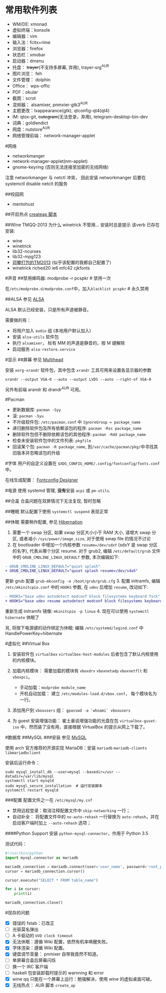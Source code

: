 # 常用软件列表
* WM/DE: xmonad
* 虚拟终端：konsole
* 编辑器：vim
* 输入法：fcitx+rime
* 浏览器：firefox
* 状态栏：xmobar
* 启动器：dmenu
* 托盘： ~~trayer~~(不支持多屏幕, 弃用), trayer-srg<sup>AUR</sup>
* 图片浏览： feh
* 文件管理： dolphin
* Office： wps-offic
* PDF：okular
* 截图：scrot
* 混频器： alsamixer, pnmxier-gtk3<sup>AUR</sup>
* 主题更改：lxappearance(gtk), qtconfig-qt4(qt4)
* IM: qtox-git, ~~cutegram~~(无法登录，弃用), telegram-desktop-bin-dev
* 词典：goldlendict
* 网盘：nutstore<sup>AUR</sup>
* 网络管理前端： network-manager-applet

#网络
* networkmanger 
* network-manager-applet(nm-applet)
* gnome-keyring (否则无法连接至加密的无线网络)

注意 networkmanger 与 netctl 冲突， 因此安装 networkmanger 后要在 systemctl disable netclt 的服务

##校园网
* mentohust

##开启热点
[createap 脚本](https://wiki.archlinux.org/index.php/Software_access_point)

##Wine TMQQ-2013
为什么 winetrick 不管用... 安装时总是提示 该verb 已存在  
安装:
* wine
* winetrick
* lib32-ncurses
* lib32-mpg123
* [邓攀打包的TM2013](http://www.zhihu.com/question/23770274/answer/45703773)
  (似乎该配置的我都自己配置了)
* winetrick riched20 ie6 mfc42 cjkfonts

#声音
##禁用蜂鸣器: 
    modprobe -r pcspkr # 禁用一次

在`/etc/modprobe.d/modprobe.conf`中，加入`blacklist pcspkr` # 永久禁用

##ALSA
参见 [ALSA](https://wiki.archlinux.org/index.php/Advanced_Linux_Sound_Architecture)

ALSA 默认已经安装，只是所有声道被静音。

需要做的有：
* 将用户加入 `audio` 组 (本地用户默认加入)
* 安装 `alsa-utils` 软件包
* 执行 `alsamixer`， 标有 MM 的声道是静音的，按 M 键解除 
* 启动服务 `alsa-restore.service`

#显示
##屏幕
参见 [Multihead](https://wiki.archlinux.org/index.php/Multihead)

安装 `xorg-xrandr` 软件包，其中包含 `xrandr` 工具可用来设置各显示器的参数

```shell
xrandr --output VGA-0 --auto --output LVDS --auto --right-of VGA-0
```

另外有前端 arandr 和 drandr<sup>AUR</sup> 可用。

#Pacman
* 更新数据库: `pacman -Syy`
* 滚: `pacman -Syu`
* 不升级软件包: `/etc/pacman.conf` 中 `IgnoreGroup = package_name`
* 递归删除软件包及所有依赖该包的程序: `pacman -Rsc package_name`
* 删除软件包但不删除依赖该包的其他程序: `pacman -Rdd package_name`
* 检查未安装软件包中的文件列表: `pkgfile`
* 回滚某个包: `pacman -R package_name`, 到`/var/cache/pacman/pkg/`中寻找其旧版本并忽略该包的升级

#字体
用户的自定义设置在 `$XDG_CONFIG_HOME/.config/fontconfig/fonts.conf` 中。

在线生成配置： [Fontconfig Designer](http://wenq.org/cloud/fcdesigner_local.html#`)

#电源
使用 systemd 管理, **没有**安装 `acpi` 或 `pm-utils`.

##合盖
合盖问题在双屏情况下无法复现, 暂时忽略

##睡眠
默认配置下使用 `systemctl suspend` 表现正常

##休眠
需要稍作配置, 参见 [Hibernation](https://wiki.archlinux.org/index.php/Power_management/Suspend_and_hibernate#Hibernation)

1. 需要一个 swap 分区, 如果 swap 分区大小小于 RAM 大小, 请增大 swap 分区, 或者减小  `/sys/power/image_size`, 对于使用 swap file 的情况不讨论
2. 在 bootloader 中增加一个内核参数 `resume=/dev/sdxY` (sdxY 是 swap 分区的名字), 代表从哪个分区 resume. 对于 grub2, 编辑 `/etc/default/grub` 文件中的 `GRUB_CMDLINE_LINUX_DEFAULT` 参数, 本次编辑如下:

```patch
- GRUB_CMDLINE_LINUX_DEFAULT="quiet splash"
+ GRUB_CMDLINE_LINUX_DEFAULT="quiet splash resume=/dev/sda5"
```

更新 grub 配置 `grub-mkconfig -o /boot/grub/grub.cfg`
3. 配置 initramfs, 编辑 `/etc/mkinitcpio.conf` 中的 `HOOKS` 参数, 在 `udev` 后增加 `resume`, 改动如下:

```patch
- HOOKS="base udev autodetect modconf block filesystems keyboard fsck"
+ HOOKS="base udev resume autodetect modconf block filesystems keyboard fsck"
```

重新生成 initramfs 镜像: `mkinitcpio -p linux`
4. 现在可以使用 `systemctl hibernate` 休眠了

另, 将按下电源键的动作绑定为休眠: 编辑 `/etc/systemd/logind.conf` 中 HandlePowerKey=hibernate 

#虚拟化
##Virtual Box
1. 安装软件包 `virtualbox` `virtualbox-host-modules` 后者包含了默认内核使用的内核模块。
2. 加载内核模块： 需要加载的模块有 `vboxdrv` `vboxnetadp` `vboxnetflt` 和 `vboxpci`。
    * 手动加载：`modprobe module_name`
    * 开机自动加载： 建立 `/etc/modules-load.d/vbox.conf`， 每个模块名为一行。

3. 添加用户到 `vboxusers` 组： ``gpasswd -a `whoami` vboxusers``
4. 为 guest 安装增强功能： 崔土豪说增强功能的光盘在包 `virtualbox-guset-iso` 中，然而装了没有用，直接根据 VirtualBox 的提示从网上下载了。

#数据库
##MySQL
###安装
参见 [MySQL](https://wiki.archlinux.org/index.php/MySQL_(%E7%AE%80%E4%BD%93%E4%B8%AD%E6%96%87))

使用 arch 官方推荐的开源实现 MariaDB：安装 `mariadb` `mariadb-clients` `libmariadbclient`

安装后运行命令：

```shell
sudo mysql_install_db --user=mysql --basedir=/usr --datadir=/var/lib/mysql
systemctl start mysqld
sudo mysql_secure_installation  # 运行安装脚本
systemctl restart mysqld
```

###配置
配置文件之一在 `/etc/mysql/my.cnf`

* 禁用远程登录：取消注释配置文件中 `skip-networking` 一行；
* 自动补全： 将配置文件中的 `no-auto-rehash` 一行替换为 `auto-rehash`，并在启动客户端时加上 `--auto-rehash` 选项；

####Python Support
安装 `python-mysql-connector`，作用于 Python 3.5

测试代码：

```python
#!/usr/bin/python
import mysql.connector as mariadb

mariadb_connection = mariadb.connect(user='user_name', password='root_psw', database='db_name')
cursor = mariadb_connection.cursor()

cursor.execute("SELECT * FROM table_name")

for i in cursor:
    print(i)

mariadb_connection.close()
```

#现存的问题
- [x] 错误的 fstab：已改正
- [ ] 光驱莫名弹出
- [ ] A 卡驱动的 `UVD clock timeout`
- [x] 无法休眠：遵循 Wiki 配置，依然有机率唤醒失败。
- [x] 字体渲染：遵循 Wiki 配置。
- [x] 键盘调节音量： pnmixer 自带我竟然不知道。
- [ ] 单屏幕合盖后屏幕闪烁
- [ ] 换一个 IRC 客户端
- [ ] haskell 包安装卸载时提示的 warnning 和 error
- [x] wine qq 只能在一个屏幕上运行：勉强解决，使用 wine 的虚拟桌面可破。
- [x] 无线热点： AUR 脚本 `create_ap`
